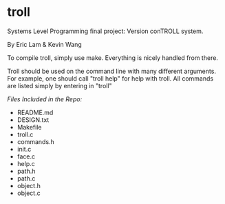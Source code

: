 troll
=====

Systems Level Programming final project: Version conTROLL system.

By Eric Lam & Kevin Wang

To compile troll, simply use make. Everything is nicely handled from there.

Troll should be used on the command line with many different arguments. For example, one should call "troll help" for help with troll. All commands are listed simply by entering in "troll"

*Files Included in the Repo:*
* README.md
* DESIGN.txt
* Makefile
* troll.c
* commands.h
* init.c
* face.c
* help.c
* path.h
* path.c
* object.h
* object.c

